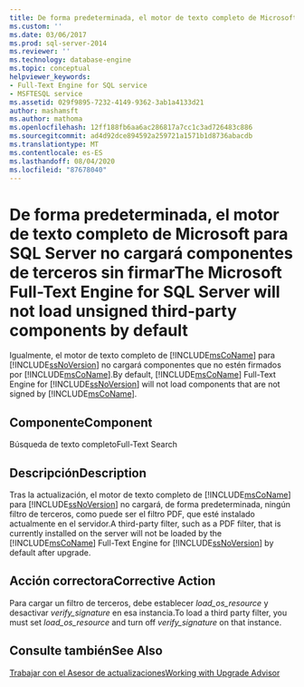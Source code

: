 ```yaml
---
title: De forma predeterminada, el motor de texto completo de Microsoft para SQL Server no cargará componentes de terceros sin firmar. Microsoft Docs
ms.custom: ''
ms.date: 03/06/2017
ms.prod: sql-server-2014
ms.reviewer: ''
ms.technology: database-engine
ms.topic: conceptual
helpviewer_keywords:
- Full-Text Engine for SQL service
- MSFTESQL service
ms.assetid: 029f9895-7232-4149-9362-3ab1a4133d21
author: mashamsft
ms.author: mathoma
ms.openlocfilehash: 12ff188fb6aa6ac286817a7cc1c3ad726483c886
ms.sourcegitcommit: ad4d92dce894592a259721a1571b1d8736abacdb
ms.translationtype: MT
ms.contentlocale: es-ES
ms.lasthandoff: 08/04/2020
ms.locfileid: "87678040"
---
```

# <a name="the-microsoft-full-text-engine-for-sql-server-will-not-load-unsigned-third-party-components-by-default"></a><span data-ttu-id="de15d-102">De forma predeterminada, el motor de texto completo de Microsoft para SQL Server no cargará componentes de terceros sin firmar</span><span class="sxs-lookup"><span data-stu-id="de15d-102">The Microsoft Full-Text Engine for SQL Server will not load unsigned third-party components by default</span></span>
  <span data-ttu-id="de15d-103">Igualmente, el motor de texto completo de [!INCLUDE[msCoName](../../includes/msconame-md.md)] para [!INCLUDE[ssNoVersion](../../includes/ssnoversion-md.md)] no cargará componentes que no estén firmados por [!INCLUDE[msCoName](../../includes/msconame-md.md)].</span><span class="sxs-lookup"><span data-stu-id="de15d-103">By default, [!INCLUDE[msCoName](../../includes/msconame-md.md)] Full-Text Engine for [!INCLUDE[ssNoVersion](../../includes/ssnoversion-md.md)] will not load components that are not signed by [!INCLUDE[msCoName](../../includes/msconame-md.md)].</span></span>  
  
## <a name="component"></a><span data-ttu-id="de15d-104">Componente</span><span class="sxs-lookup"><span data-stu-id="de15d-104">Component</span></span>  
 <span data-ttu-id="de15d-105">Búsqueda de texto completo</span><span class="sxs-lookup"><span data-stu-id="de15d-105">Full-Text Search</span></span>  
  
## <a name="description"></a><span data-ttu-id="de15d-106">Descripción</span><span class="sxs-lookup"><span data-stu-id="de15d-106">Description</span></span>  
 <span data-ttu-id="de15d-107">Tras la actualización, el motor de texto completo de [!INCLUDE[msCoName](../../includes/msconame-md.md)] para [!INCLUDE[ssNoVersion](../../includes/ssnoversion-md.md)] no cargará, de forma predeterminada, ningún filtro de terceros, como puede ser el filtro PDF, que esté instalado actualmente en el servidor.</span><span class="sxs-lookup"><span data-stu-id="de15d-107">A third-party filter, such as a PDF filter, that is currently installed on the server will not be loaded by the [!INCLUDE[msCoName](../../includes/msconame-md.md)] Full-Text Engine for [!INCLUDE[ssNoVersion](../../includes/ssnoversion-md.md)] by default after upgrade.</span></span>  
  
## <a name="corrective-action"></a><span data-ttu-id="de15d-108">Acción correctora</span><span class="sxs-lookup"><span data-stu-id="de15d-108">Corrective Action</span></span>  
 <span data-ttu-id="de15d-109">Para cargar un filtro de terceros, debe establecer *load_os_resource* y desactivar *verify_signature* en esa instancia.</span><span class="sxs-lookup"><span data-stu-id="de15d-109">To load a third party filter, you must set *load_os_resource* and turn off *verify_signature* on that instance.</span></span>  
  
## <a name="see-also"></a><span data-ttu-id="de15d-110">Consulte también</span><span class="sxs-lookup"><span data-stu-id="de15d-110">See Also</span></span>  
 [<span data-ttu-id="de15d-111">Trabajar con el Asesor de actualizaciones</span><span class="sxs-lookup"><span data-stu-id="de15d-111">Working with Upgrade Advisor</span></span>](../../../2014/sql-server/install/working-with-upgrade-advisor.md)  
  
  
